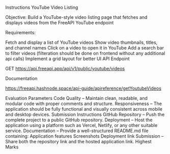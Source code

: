 Instructions
YouTube Video Listing

Objective: Build a YouTube-style video listing page that fetches and displays videos from the FreeAPI YouTube endpoint

Requirements:

Fetch and display a list of YouTube videos
Show video thumbnails, titles, and channel names
Click on a video to open it in YouTube
Add a search bar to filter videos (filteration should be done on frontend without any additional api calls)
Implement a grid layout for better UI
API Endpoint

GET https://api.freeapi.app/api/v1/public/youtube/videos

Documentation

https://freeapi.hashnode.space/api-guide/apireference/getYoutubeVideos

Evaluation Parameters
Code Quality – Maintain clean, readable, and modular code with proper comments and structure.
Responsiveness – The application should be fully functional and visually consistent across mobile and desktop devices.
Submission Instructions
GitHub Repository – Push the complete project to a public GitHub repository.
Deployment – Host the application using a platform such as Vercel, Netlify, or any other suitable service.
Documentation – Provide a well-structured README.md file containing:
Application features
Screenshots
Deployment link
Submission – Share both the repository link and the hosted application link.
Highest Marks